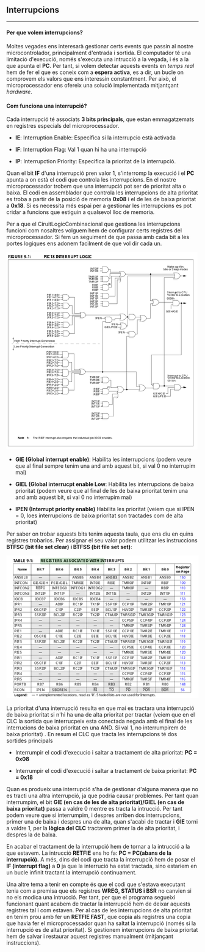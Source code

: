 ## Interrupcions

---

#### Per que volem interrupcions?

Moltes vegades ens interesarà gestionar certs events que passin al nostre microcontrolador, principalment d'entrada i sortida. El computador té una limitació d'execució, només s'executa una intrucció a la vegada, i és a la que apunta el **PC**. Per tant, si volem detectar aquests events en *temps real* hem de fer el que es coneix com a **espera activa**, es a dir, un bucle on comprovem  els valors que ens interessin constantment. Per això, el microprocessador ens ofereix una solució implementada mitjantçant *hardware*. 

#### Com funciona una interrupció?

Cada interrupció té associats **3 bits principals**, que estan emmagatzemats en registres especials del microprocessador.

+ **IE**: Interruption Enable: Especifica si la interrupcio està activada

+ **IF**: Interruption Flag: Val 1 quan hi ha una interrupció

+ **IP**: Interrupction Priority: Especifica la prioritat de la interrupció.

Quan el bit **IF** d'una interrupció pren valor 1, s'interromp la execució i el **PC** apunta a on està el codi que controla les interrupcions. En el nostre microprocessador trobem que una interrupció pot ser de prioritat alta o baixa. El codi en assemblador que controla les interrupcions de alta prioritat es troba a partir de la posició de memoria **0x08** i el de les de baixa prioritat a **0x18**. Si es necessita més espai per a gestionar les interrupcions es pot cridar a funcions que estiguin a qualsevol lloc de memoria. 

Per a que el CiruitLogicCombinacional que gestiona les interrupcions funcioni com nosaltres volguem hem de configurar certs registres del microprocessador. Si fem un seguiment de que passa amb cada bit a les portes logiques ens adonem facilment de que vol dir cada un.

<img src="images/2022-10-25-16-26-15-image.png" title="" alt="" data-align="center">

+ **GIE (Global interrupt enable)**: Habilita les interrupcions (podem veure que al final sempre tenim una and amb aquest bit, si val 0 no interrupim mai)

+ **GIEL (Global interrucpt enable Low**: Habilita les interrupcions de baixa prioritat (podem veure que al final  de les de baixa prioritat tenim una and amb aquest bit, si val 0 no interrupim mai)

+ **IPEN (Interrupt priority enable)** Habilita les prioritat (veiem que si IPEN = 0, loes interrupcions de baixa prioritat son tractades com de alta prioritat)

Per saber on trobar aquests bits tenim aquesta taula, que ens diu en quins registres trobarlos. Per assignar el seu valor podem utilitzar les instruccions **BTFSC (bit file set clear) i BTFSS (bit file set set)**:

<img src="images/2022-10-25-16-35-52-image.png" title="" alt="" data-align="center">

La prioritat d'una interrupció resulta en que mai es tractara una interrupció de baixa prioritat si n'hi ha una de alta prioritat per tractar (veiem que en el CLC la sortida que interrucpeix esta conectada negada amb el final de les interrucions de baixa prioritat en una AND. Si val 1, no interrumpirem de baixa prioritat) . En resum el CLC que tracta les interrupcions té dos sortides principals

+ Interrumpir el codi d'execucio i saltar a tractament de alta prioritat: **PC = 0x08**

+ Interrumpir el codi d'execució i saltar a tractament de baixa prioritat: **PC = 0x18**

Quan es produeix una interrupció s'ha de gestionar d'alguna manera que no es tracti una altra interrupció, ja que podria causar problemes. Per tant quan interrumpim, el bit **GIE (en cas de les de alta prioritat)/GIEL (en cas de baixa prioritat)** passa a valdre 0 mentre es tracta la intrucció. Per tant podem veure que si interrumpim, i despres arriben dos interrupcions, primer una de baixa i despres una de alta, quan s'acabi de tractar i **GIE** torni a valdre 1, per la **lògica del CLC** tractarem primer la de alta prioritat, i despres la de baixa.

En acabar el tractament de la interrupció hem de tornar a la intrucció a la que estavem. La intrucció **RETFIE** ens ho fa: **PC = PC(abans de la interrupció).** A més, dins del codi que tracta la interrupció hem de posar el **IF (interrupt flag)** a **0** ja que la interrució ha estat tractada, sino estariem en un bucle infinit tractant la interrupció continuament.

Una altre tema a tenir en compte és que el codi que s'estava executant tenia com a premisa que els registres **WREG, STATUS i BSR** no canvien si no els modica una intrucció. Per tant, per que el programa segueixi funcionant quant acabem de tractar la interrupció hem de deixar aquests registres tal i com estaven. Per al cas de les interrupcions de alta prioritat en tenim prou amb fer un **RETFIE FAST**, que copia als registres una copia que havia fer el microprocessador quan ha saltat la interrupció (només si la interrupció es de altat prioritat). Si gestionem interrupcions de baixa priortat hem de salvar i restaurar aquest registres manualment (mitjançant instruccions).
